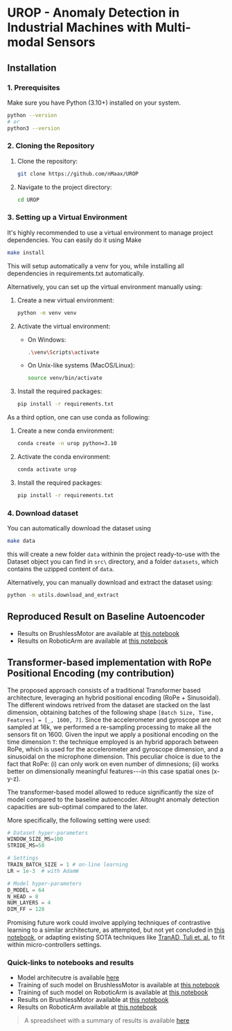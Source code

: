 # UROP - Anomaly Detection in Industrial Machines with Multi-modal Sensors

## Installation

### 1. Prerequisites

Make sure you have Python (3.10+) installed on your system.

```bash
python --version
# or
python3 --version
```

### 2. Cloning the Repository

1.  Clone the repository:
    ```bash
    git clone https://github.com/nMaax/UROP
    ```
2.  Navigate to the project directory:
    ```bash
    cd UROP
    ```

### 3. Setting up a Virtual Environment

It's highly recommended to use a virtual environment to manage project dependencies. You can easily do it using Make

```bash
make install
```

This will setup automatically a venv for you, while installing all dependencies in requirements.txt automatically.

Alternatively, you can set up the virtual environment manually using:

1. Create a new virtual environment:
    ```bash
    python -m venv venv
    ```

2. Activate the virtual environment:
    - On Windows:
        ```bash
        .\venv\Scripts\activate
        ```
    - On Unix-like systems (MacOS/Linux):
        ```bash
        source venv/bin/activate
        ```

3. Install the required packages:
    ```bash
    pip install -r requirements.txt
    ```

As a third option, one can use conda as following:

1. Create a new conda environment:
    ```bash
    conda create -n urop python=3.10
    ```

2. Activate the conda environment:
    ```bash
    conda activate urop
    ```

3. Install the required packages:
    ```bash
    pip install -r requirements.txt
    ```

### 4. Download dataset

You can automatically download the dataset using

```bash
make data
```

this will create a new folder `data` withinin the project ready-to-use with the Dataset object you can find in `src\` directory, and a folder `datasets`, which contains the uzipped content of `data`.

Alternatively, you can manually download and extract the dataset using:

```bash
python -m utils.download_and_extract
```

## Reproduced Result on Baseline Autoencoder

- Results on BrushlessMotor are available at [this notebook](notebooks/02.02-baseline-autoencoder-brushless-motor-eval.ipynb)
- Results on RoboticArm are available at [this notebook](notebooks/02.12-baseline-autoencoder-robotic-arm-eval.ipynb)

## Transformer-based implementation with RoPe Positional Encoding (my contribution)

The proposed approach consists of a traditional Transformer based architecture, leveraging an hybrid positional encoding (RoPe + Sinusoidal). The different windows retrived from the dataset are stacked on the last dimension, obtaining batches of the following shape ```[Batch Size, Time, Features] = [_, 1600, 7]```. Since the accelerometer and gyroscope are not sampled at 16k, we performed a re-sampling processing to make all the sensors fit on 1600. Given the input we apply a positional encoding on the time dimension `T`: the technique employed is an hybrid apporach between RoPe, which is used for the accelerometer and gyroscope dimension, and a sinusoidal on the microphone dimension. This peculiar choice is due to the fact that RoPe: (i) can only work on even number of dimnesions; (ii) works better on dimensionally meaningful features---in this case spatial ones (x-y-z).

The transformer-based model allowed to reduce significantly the size of model compared to the baseline autoencoder. Altought anomaly detection capacities are sub-optimal compared to the later.

More specifically, the following setting were used:

```python
# Dataset hyper-parameters
WINDOW_SIZE_MS=100
STRIDE_MS=50

# Settings
TRAIN_BATCH_SIZE = 1 # on-line learning
LR = 1e-3  # with AdamW

# Model hyper-parameters
D_MODEL = 64
N_HEAD = 8
NUM_LAYERS = 4
DIM_FF = 128
```

Promising future work could involve applying techniques of contrastive learning to a similar architecture, as attempted, but not yet concluded in [this notebook](notebooks/05.01-contrastive-learning-transformer.ipynb), or adapting existing SOTA techniques like [TranAD, Tuli et. al.](https://arxiv.org/abs/2201.07284) to fit within micro-controllers settings.

### Quick-links to notebooks and results

- Model architecutre is available [here](models/transformer.py)
- Training of such model on BrushlessMotor is available at [this notebook](notebooks/04.01-naiveTransformer-RoPe-brushless-motor-train.ipynb)
- Training of such model on RoboticArm is available at [this notebook](notebooks/04.11-naiveTransformer-RoPe-robotic-arm-train.ipynb)
- Results on BrushlessMotor available at [this notebook](notebooks/04.02-naiveTransformer-RoPe-brushless-motor-eval.ipynb)
- Results on RoboticArm available at [this notebook](notebooks/04.12-naiveTransformer-RoPe-robotic-arm-eval.ipynb)

> A spreadsheet with a summary of results is available [here](https://docs.google.com/spreadsheets/d/1ulYtD9WzXzzn-zB499xZ_EkRmIqcj1fGJuZP-UhYN2Y/edit?usp=sharing)
